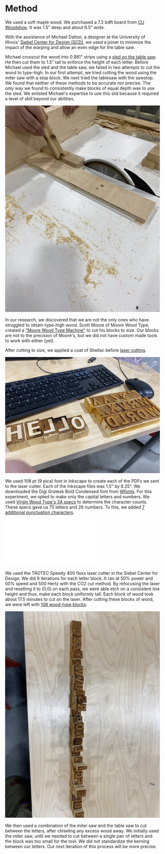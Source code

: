 # Method

We used a soft maple wood. We purchased a 7.2 bdft board from [CU Woodshop](https://www.cuwoodshop.com/). It was 1.5" deep and about 6.5" wide.

With the assistance of Michael Dalton, a designer at the University of Illinois' [Siebel Center for Design (SCD)](https://designcenter.illinois.edu/), we used a joiner to minimize the impact of the warping and allow an even edge for the table saw.

Michael crosscut the wood into 0.981" strips using a [sled on the table saw](media/sled.jpg). He then cut them to 1.5" tall to enforce the height of each letter. Before Michael used the sled and the table saw, we failed in two attempts to cut the wood to type-high. In our first attempt, we tried cutting the wood using the miter saw with a stop block. We next tried the tablesaw with the sawstop. We found that neither of these methods to be accurate nor precise. The only way we found to consistently make blocks of equal depth was to use the sled. We enlisted Michael's expertise to use this slid because it required a level of skill beyond our abilities. 

![Image of cross-cut sled](media/sled.jpg)

In our research, we discovered that we are not the only ones who have struggled to obtain type-high wood. Scott Moore of Moore Wood Type, created a ["Moore Wood Type Machine"](https://moorewoodtype.com/2011/03/type-high-means-type-high-2/) to cut his blocks to size. Our blocks are not to the precision of Moore's, but we did not have custom made tools to work with either (yet).

After cutting to size, we applied a coat of Shellac before [laser cutting](media/lasered.jpg).

![Laser cutting image](media/lasered.jpg)

We used 108 pt (9 pica) font in Inkscape to create each of the PDFs we sent to the laser cutter. Each of the Inkscape files was 1.5" by 6.25". We downloaded the Digi Grotesk Bold Condensed font from [Wfonts](https://www.wfonts.com/font/digi-grotesk-bold-condensed). For this experiment, we opted to make only the capital letters and numbers. We used [Virgin Wood Type's 3A specs](https://www.virginwoodtype.com/specs/) to determine the character counts. These specs gave us 75 letters and 26 numbers. To this, we added [7 additional punctuation characters](media/PUNC.pdf).

![Punctuation characters image](media/PUNC.pdf)

We used the TROTEC Speedy 400 flexx laser cutter in the Siebel Center for Design. We did 9 iterations for each letter block. It ran at 50% power and 50% speed and 500 Hertz with the CO2 cut method. By refocusing the laser and resetting it to (0,0) on each pass, we were able etch on a consistent line height and thus, make each block uniformly tall. Each block of wood took about 17.5 minutes to cut on the laser. After cutting these blocks of wood, we were left with [108 wood-type blocks](media/blocks.jpg).

![Image of the 108 wood-type blocks](media/blocks.jpg)

We then used a combination of the miter saw and the table saw to cut between the letters, after chiseling any excess wood away. We initially used the miter saw, until we needed to cut between a single pair of letters and the block was too small for the tool. We did not standardize the kerning between our letters. Our next iteration of this process will be more precise. 

